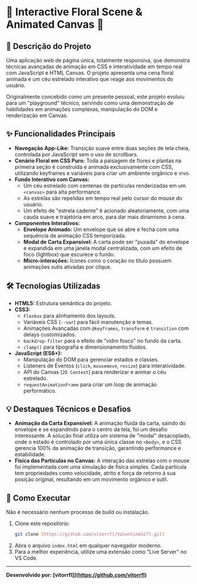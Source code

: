 # 🌸 Interactive Floral Scene & Animated Canvas 🌠

## 📄 Descrição do Projeto

Uma aplicação web de página única, totalmente responsiva, que demonstra técnicas avançadas de animação em CSS e interatividade em tempo real com JavaScript e HTML Canvas. O projeto apresenta uma cena floral animada e um céu estrelado interativo que reage aos movimentos do usuário.

Originalmente concebido como um presente pessoal, este projeto evoluiu para um "playground" técnico, servindo como uma demonstração de habilidades em animações complexas, manipulação do DOM e renderização em Canvas.

## ✨ Funcionalidades Principais

* **Navegação App-Like:** Transição suave entre duas seções de tela cheia, controlada por JavaScript sem o uso de scrollbars.
* **Cenário Floral em CSS Puro:** Toda a paisagem de flores e plantas na primeira seção é construída e animada exclusivamente com CSS, utilizando keyframes e variáveis para criar um ambiente orgânico e vivo.
* **Fundo Interativo com Canvas:**
    * Um céu estrelado com centenas de partículas renderizadas em um `<canvas>` para alta performance.
    * As estrelas são repelidas em tempo real pelo cursor do mouse do usuário.
    * Um efeito de "estrela cadente" é acionado aleatoriamente, com uma cauda suave e trajetória em arco, para dar mais dinamismo à cena.
* **Componentes Interativos:**
    * **Envelope Animado:** Um envelope que se abre e fecha com uma sequência de animação CSS temporizada.
    * **Modal de Carta Expansível:** A carta pode ser "puxada" do envelope e expandida em uma janela modal centralizada, com um efeito de foco (lightbox) que escurece o fundo.
    * **Micro-interações:** Ícones como o coração no título possuem animações sutis ativadas por clique.

## 🛠️ Tecnologias Utilizadas

* **HTML5:** Estrutura semântica do projeto.
* **CSS3:**
    * `Flexbox` para alinhamento dos layouts.
    * Variáveis CSS (`--var`) para fácil manutenção e temas.
    * Animações Avançadas com `@keyframes`, `transform` e `transition` com delays customizados.
    * `backdrop-filter` para o efeito de "vidro fosco" no fundo da carta.
    * `clamp()` para tipografia e dimensionamento fluidos.
* **JavaScript (ES6+):**
    * Manipulação do DOM para gerenciar estados e classes.
    * Listeners de Eventos (`click`, `mousemove`, `resize`) para interatividade.
    * API do Canvas (`2D Context`) para renderizar e animar o céu estrelado.
    * `requestAnimationFrame` para criar um loop de animação performático.

## 💡 Destaques Técnicos e Desafios

* **Animação da Carta Expansível:** A animação fluida da carta, saindo do envelope e se expandindo para o centro da tela, foi um desafio interessante. A solução final utiliza um sistema de "modal" desacoplado, onde o estado é controlado por uma única classe no `<body>`, e o CSS gerencia 100% da animação de transição, garantindo performance e estabilidade.
* **Física das Partículas no Canvas:** A interação das estrelas com o mouse foi implementada com uma simulação de física simples. Cada partícula tem propriedades como velocidade, atrito e força de retorno à sua posição original, resultando em um movimento orgânico e sutil.

## 🚀 Como Executar

Não é necessário nenhum processo de build ou instalação.

1.  Clone este repositório:
    ```bash
    git clone [https://github.com/vitorrfl/ValentineGift.git]
    ```
2.  Abra o arquivo `index.html` em qualquer navegador moderno.
3.  Para a melhor experiência, utilize uma extensão como "Live Server" no VS Code.

---

**Desenvolvido por: [vitorrfl]](https://github.com/vitorrfl)**